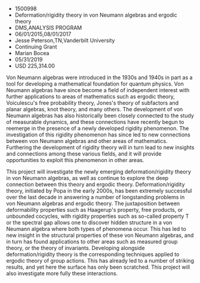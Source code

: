
* 1500998
* Deformation/rigidity theory in von Neumann algebras and ergodic theory
* DMS,ANALYSIS PROGRAM
* 06/01/2015,08/01/2017
* Jesse Peterson,TN,Vanderbilt University
* Continuing Grant
* Marian Bocea
* 05/31/2019
* USD 225,314.00

Von Neumann algebras were introduced in the 1930s and 1940s in part as a tool
for developing a mathematical foundation for quantum physics. Von Neumann
algebras have since become a field of independent interest with further
applications to areas of mathematics such as ergodic theory, Voiculescu's free
probability theory, Jones's theory of subfactors and planar algebras, knot
theory, and many others. The development of von Neumann algebras has also
historically been closely connected to the study of measurable dynamics, and
these connections have recently begun to reemerge in the presence of a newly
developed rigidity phenomenon. The investigation of this rigidity phenomenon has
since led to new connections between von Neumann algebras and other areas of
mathematics. Furthering the development of rigidity theory will in turn lead to
new insights and connections among these various fields, and it will provide
opportunities to exploit this phenomenon in other areas.

This project will investigate the newly emerging deformation/rigidity theory in
von Neumann algebras, as well as continue to explore the deep connection between
this theory and ergodic theory. Deformation/rigidity theory, initiated by Popa
in the early 2000s, has been extremely successful over the last decade in
answering a number of longstanding problems in von Neumann algebras and ergodic
theory. The juxtaposition between deformability properties such as Haagerup's
property, free products, or unbounded cocycles, with rigidity properties such as
so-called property T or the spectral gap allows one to discover hidden structure
in a von Neumann algebra where both types of phenomena occur. This has led to
new insight in the structural properties of these von Neumann algebras, and in
turn has found applications to other areas such as measured group theory, or the
theory of invariants. Developing alongside deformation/rigidity theory is the
corresponding techniques applied to ergodic theory of group actions. This has
already led to a number of striking results, and yet here the surface has only
been scratched. This project will also investigate more fully these
interactions.
